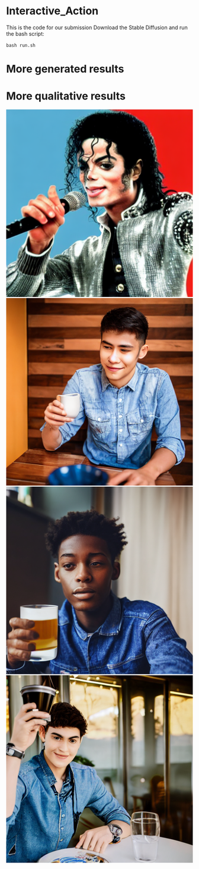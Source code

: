# Interactive_Action
This is the code for our submission
Download the Stable Diffusion and run the bash script:

```
bash run.sh
```

# More generated results




# More qualitative results
![Image text](./assets/quatitively_results/0.png)
![Image text](./assets/quatitively_results/1.png)
![Image text](./assets/quatitively_results/2.png)
![Image text](./assets/quatitively_results/3.png)



